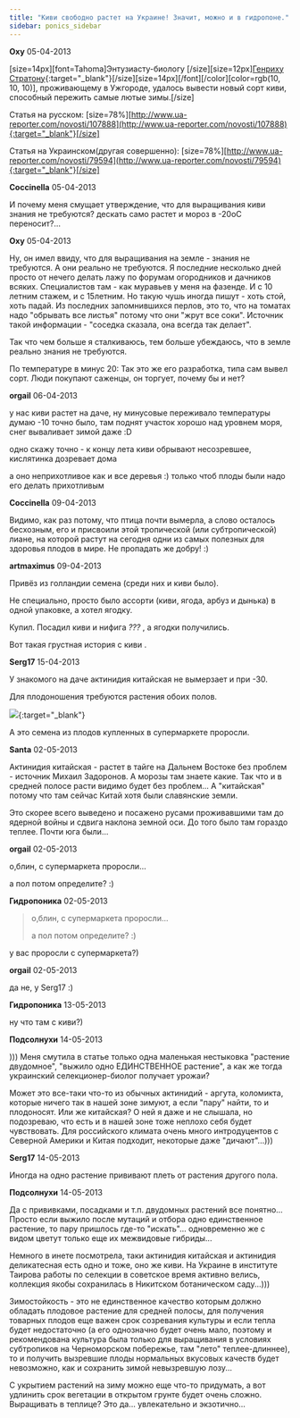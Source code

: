 ```yaml
---
title: "Киви свободно растет на Украине! Значит, можно и в гидропоне."
sidebar: ponics_sidebar
---
```


**Oxy** 05-04-2013

[size=14px][font=Tahoma]Энтузиасту-биологу [/size][size=12px][Генриху Стратону](http://www.ua-reporter.com/novosti/107167){:target="_blank"}[/size][size=14px][/font][/color][color=rgb(10, 10, 10)], проживающему в Ужгороде, удалось вывести новый сорт киви, способный пережить самые лютые зимы.[/size]

Статья на русском: [size=78%][http://www.ua-reporter.com/novosti/107888](http://www.ua-reporter.com/novosti/107888){:target="_blank"}[/size]

Статья на Украинском(другая совершенно): [size=78%][http://www.ua-reporter.com/novosti/79594](http://www.ua-reporter.com/novosti/79594){:target="_blank"}[/size]


**Coccinella** 05-04-2013

И почему меня смущает утверждение, что для выращивания киви знания не требуются? дескать само растет и мороз в -20оС переносит?...


**Oxy** 05-04-2013

Ну, он имел ввиду, что для выращивания на земле - знания не требуются. А они реально не требуются. Я последние несколько дней просто от нечего делать лажу по форумам огородников и дачников всяких. Специалистов там - как муравьев у меня на фазенде. И с 10 летним стажем, и с 15летним. Но такую чушь иногда пишут - хоть стой, хоть падай. Из последних запомнившихся перлов, это то, что на томатах надо "обрывать все листья" потому что они "жрут все соки". Источник такой информации - "соседка сказала, она всегда так делает".

Так что чем больше я сталкиваюсь, тем больше убеждаюсь, что в земле реально знания не требуются. 

По температуре в минус 20: Так это же его разработка, типа сам вывел сорт. Люди покупают саженцы, он торгует, почему бы и нет?


**orgail** 06-04-2013

у нас киви растет на даче, ну минусовые переживало температуры думаю -10 точно было, там поднят участок хорошо над уровнем моря, снег вываливает зимой даже :D

одно скажу точно - к концу лета киви обрывают несозревшее, кислятинка дозревает дома

а оно неприхотливое как и все деревья :) только чтоб плоды были надо его делать прихотливым


**Coccinella** 09-04-2013

Видимо, как раз потому, что птица почти вымерла, а слово осталось бесхозным, его и присвоили этой тропической (или субтропической) лиане, на которой растут на сегодня одни из самых полезных для здоровья плодов в мире. Не пропадать же добру! :)


**artmaximus** 09-04-2013

Привёз из голландии семена (среди них и киви было).

Не специально, просто было ассорти (киви, ягода, арбуз и дынька) в одной упаковке, а хотел ягодку. 

Купил. Посадил киви и нифига *???* , а ягодки получились.

Вот такая грустная история с киви .


**Serg17** 15-04-2013

У знакомого на даче актинидия китайская не вымерзает и при -30.

Для плодоношения требуются растения обоих полов.

[![](/imagehost/thumbs/img6900.jpg)](https://t.me/ponics_ru_files/10255){:target="_blank"}

А это семена из плодов купленных в супермаркете проросли.


**Santa** 02-05-2013

Актинидия китайская - растет в тайге на Дальнем Востоке без проблем - источник Михаил Задоронов. А морозы там знаете какие. Так что и в средней полосе расти видимо будет без проблем... А "китайская" потому что там сейчас Китай хотя были славянские земли.

Это скорее всего выведено и посажено русами проживавшими там до ядерной войны и сдвига наклона земной оси. До того было там гораздо теплее. Почти юга были...


**orgail** 02-05-2013

о,блин, с супермаркета проросли...

а пол потом определите? :) 


**Гидропоника** 02-05-2013

> о,блин, с супермаркета проросли...
> 
> а пол потом определите? :)

у вас проросли с супермаркета?) 


**orgail** 02-05-2013

да не, у Serg17 :)


**Гидропоника** 13-05-2013

ну что там с киви?)


**Подсолнухи** 14-05-2013

))) Меня смутила в статье только одна маленькая нестыковка "растение двудомное", "выжило одно ЕДИНСТВЕННОЕ растение", а как же тогда украинский селекционер-биолог получает урожаи?

Может это все-таки что-то из обычных актинидий - аргута, коломикта, которые ничего так в нашей зоне зимуют, а если "пару" найти, то и плодоносят. Или же китайская? О ней я даже и не слышала, но подозреваю, что есть и в нашей зоне тоже неплохо себя будет чувствовать. Для российского климата очень много интродуцентов с Северной Америки и Китая подходит, некоторые даже "дичают"...)))


**Serg17** 14-05-2013

Иногда на одно растение прививают плеть от растения другого пола.


**Подсолнухи** 14-05-2013

Да с прививками, посадками и т.п. двудомных растений все понятно... Просто если выжило после мутаций и отбора одно единственное растение, то пару пришлось где-то "искать"... одновременно же с видом цветут только еще их межвидовые гибриды...

Немного в инете посмотрела, таки актинидия китайская и актинидия деликатесная есть одно и тоже, оно же киви. На Украине в институте Таирова работы по селекции в советское время активно велись, коллекция якобы сохранилась в Никитском ботаническом саду...)))

Зимостойкость - это не единственное качество которым должно обладать плодовое растение для средней полосы, для получения товарных плодов еще важен срок созревания культуры и если тепла будет недостаточно (а его однозначно будет очень мало, поэтому и рекомендована культура была только для выращивания в условиях субтропиков на Черноморском побережье, там "лето" теплее-длиннее), то и получить вызревшие плоды нормальных вкусовых качеств будет невозможно, как и сохранить зимой невызревшую лозу...

С укрытием растений на зиму можно еще что-то придумать, а вот удлинить срок вегетации в открытом грунте будет очень сложно. Выращивать в теплице? Это да... увлекательно и экзотично...


